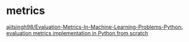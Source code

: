 # metrics

[ajitsingh98/Evaluation-Metrics-In-Machine-Learning-Problems-Python: evaluation metrics implementation in Python from scratch](https://github.com/ajitsingh98/Evaluation-Metrics-In-Machine-Learning-Problems-Python)
